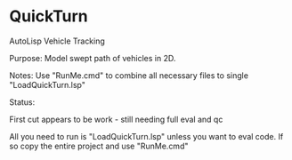# QuickTurn
AutoLisp Vehicle Tracking

Purpose:  Model swept path of vehicles in 2D.

Notes:  Use "RunMe.cmd" to combine all necessary files to single "LoadQuickTurn.lsp"

Status:

First cut appears to be work - still needing full eval and qc

All you need to run is "LoadQuickTurn.lsp" unless you want to eval code.  If so copy the entire project and use "RunMe.cmd"